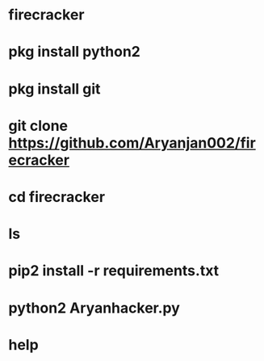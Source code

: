 # firecracker


# pkg install python2
# pkg install git
# git clone https://github.com/Aryanjan002/firecracker
# cd firecracker
# ls
# pip2 install -r requirements.txt
# 
# python2 Aryanhacker.py
# help
